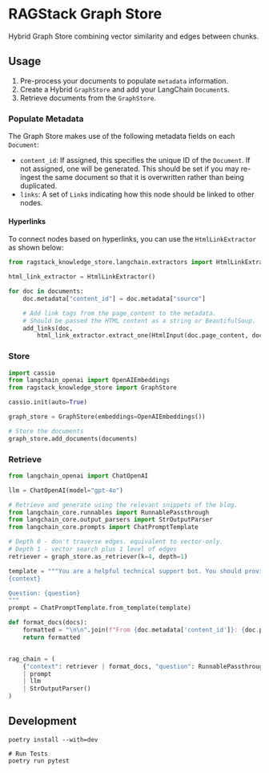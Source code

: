 # RAGStack Graph Store

Hybrid Graph Store combining vector similarity and edges between chunks.

## Usage

1. Pre-process your documents to populate `metadata` information.
1. Create a Hybrid `GraphStore` and add your LangChain `Document`s.
1. Retrieve documents from the `GraphStore`.

### Populate Metadata

The Graph Store makes use of the following metadata fields on each `Document`:

- `content_id`: If assigned, this specifies the unique ID of the `Document`.
  If not assigned, one will be generated.
  This should be set if you may re-ingest the same document so that it is overwritten rather than being duplicated.
- `links`: A set of `Link`s indicating how this node should be linked to other nodes.

#### Hyperlinks

To connect nodes based on hyperlinks, you can use the `HtmlLinkExtractor` as shown below:

```python
from ragstack_knowledge_store.langchain.extractors import HtmlLinkExtractor

html_link_extractor = HtmlLinkExtractor()

for doc in documents:
    doc.metadata["content_id"] = doc.metadata["source"]

    # Add link tags from the page_content to the metadata.
    # Should be passed the HTML content as a string or BeautifulSoup.
    add_links(doc,
        html_link_extractor.extract_one(HtmlInput(doc.page_content, doc.metadata["source_url"])))
```

### Store

```python
import cassio
from langchain_openai import OpenAIEmbeddings
from ragstack_knowledge_store import GraphStore

cassio.init(auto=True)

graph_store = GraphStore(embeddings=OpenAIEmbeddings())

# Store the documents
graph_store.add_documents(documents)
```

### Retrieve

```python
from langchain_openai import ChatOpenAI

llm = ChatOpenAI(model="gpt-4o")

# Retrieve and generate using the relevant snippets of the blog.
from langchain_core.runnables import RunnablePassthrough
from langchain_core.output_parsers import StrOutputParser
from langchain_core.prompts import ChatPromptTemplate

# Depth 0 - don't traverse edges. equivalent to vector-only.
# Depth 1 - vector search plus 1 level of edges
retriever = graph_store.as_retriever(k=4, depth=1)

template = """You are a helpful technical support bot. You should provide complete answers explaining the options the user has available to address their problem. Answer the question based only on the following context:
{context}

Question: {question}
"""
prompt = ChatPromptTemplate.from_template(template)

def format_docs(docs):
    formatted = "\n\n".join(f"From {doc.metadata['content_id']}: {doc.page_content}" for doc in docs)
    return formatted


rag_chain = (
    {"context": retriever | format_docs, "question": RunnablePassthrough()}
    | prompt
    | llm
    | StrOutputParser()
)
```

## Development

```shell
poetry install --with=dev

# Run Tests
poetry run pytest
```